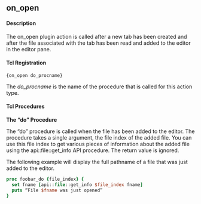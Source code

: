 ## on\_open

#### Description

The on\_open plugin action is called after a new tab has been created and after the file associated with the tab has been read and added to the editor in the editor pane.

#### Tcl Registration

`{on_open do_procname}`

The _do\_procname_ is the name of the procedure that is called for this action type.

#### Tcl Procedures

**The “do” Procedure**

The “do” procedure is called when the file has been added to the editor.   The procedure takes a single argument, the file index of the added file.  You can use this file index to get various pieces of information about the added file using the api\::file\::get\_info API procedure.  The return value is ignored.

The following example will display the full pathname of a file that was just added to the editor.

```Tcl
proc foobar_do {file_index} {
  set fname [api::file::get_info $file_index fname]
  puts “File $fname was just opened”
}
```